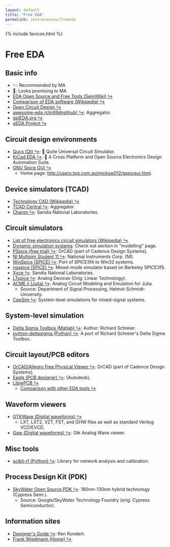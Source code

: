 ```yaml
---
layout: default
title: "Free EDA"
permalink: /extresouces/freeeda
---
```


{% include favicon.html %}

# Free EDA

## Basic info
 - &#x2728;: Recommended by MA
 - &#x1F914;: Looks promising to MA
 - [EDA Open Source and Free Tools (SemiWiki) &#x21AA;](https://semiwiki.com/wikis/industry-wikis/eda-open-source-tools-wiki/)
 - [Comparison of EDA software (Wikipedia) &#x21AA;](https://en.wikipedia.org/wiki/Comparison_of_EDA_software#Free_software)
 - [Open Circuit Design &#x21AA;](http://opencircuitdesign.com/)
 - [awesome-eda (clin99@github) &#x21AA;](https://github.com/clin99/awesome-eda): Aggregator.
 - [gplEDA.org &#x21AA;](http://www.gpleda.org/)
 - [gEDA Project &#x21AA;](http://www.geda-project.org/)

## Circuit design environments
 - [Qucs (Qt) &#x21AA;](http://qucs.sourceforge.net/): &#x1F914; Quite Universal Circuit Simulator.
 - [KiCad EDA &#x21AA;](https://kicad-pcb.org/): &#x1F914; A Cross Platform and Open Source Electronics Design Automation Suite.
 - [GNU Spice GUI &#x21AA;](https://sourceforge.net/projects/gspiceui/)
   - Home page: <http://users.tpg.com.au/micksw012/gspiceui.html>.


## Device simulators (TCAD)
 - [Technology CAD (Wikipedia) &#x21AA;](https://en.wikipedia.org/wiki/Technology_CAD)
 - [TCAD Central &#x21AA;](https://tcadcentral.com/Software.html): Aggregator.
 - [Charon &#x21AA;](https://charon.sandia.gov/): Sandia National Laboratories.

## Circuit simulators
 - [List of free electronics circuit simulators (Wikipedia) &#x21AA;](https://en.wikipedia.org/wiki/List_of_free_electronics_circuit_simulators)
 - [Dynamic simulation systems](/extresouces/modelling#DynamicSim): Check out section in "modelling" page.
 - [PSpice (free trial) &#x21AA;](https://www.orcad.com/pspice-free-trial): OrCAD (part of Cadence Design Systems).
 - [NI Multisim Student 11 &#x21AA;](https://www.ni.com/en-ca/support/downloads/software-products/download.multisim.html): National Instruments Corp. (NI).
 - [WinSpice (SPICE) &#x21AA;](https://www.winspice.co.uk/): Port of SPICE3f4 to Win32 systems.
 - [ngspice (SPICE) &#x21AA;](http://ngspice.sourceforge.net/): Mixed-mode simulator based on Berkeley SPICE3f5.
 - [Xyce &#x21AA;](https://xyce.sandia.gov/): Sandia National Laboratories.
 - [LTspice &#x21AA;](https://www.analog.com/en/design-center/design-tools-and-calculators/ltspice-simulator.html): Analog Devices (Orig: Linear Technology).
 - [ACME.jl (Julia) &#x21AA;](https://github.com/HSU-ANT/ACME.jl): Analog Circuit Modeling and Emulation for Julia.
   - Source: Department of Signal Processing, Helmut-Schmidt-University.
 - [CppSim &#x21AA;](https://www.cppsim.com/): System-level simulations for mixed-signal systems.

## System-level simulation
 - [Delta Sigma Toolbox (Matlab) &#x21AA;](https://www.mathworks.com/matlabcentral/fileexchange/19-delta-sigma-toolbox): Author: Richard Schreier.
 - [python-deltasigma (Python) &#x21AA;](http://www.python-deltasigma.io/): A port of Richard Schreier's Delta Sigma Toolbox.

## Circuit layout/PCB editors
 - [OrCAD/Allegro Free Physical Viewer &#x21AA;](https://www.orcad.com/resources/orcad-downloads): OrCAD (part of Cadence Design Systems).
 - [Eagle (PCB designer) &#x21AA;](https://www.autodesk.com/products/eagle/overview): (Autodesk).
 - [LibrePCB &#x21AA;](https://librepcb.org/)
   - [Comparison with other EDA tools &#x21AA;](https://librepcb.org/compare/)

## Waveform viewers
 - [GTKWave (Digital waveforms) &#x21AA;](http://gtkwave.sourceforge.net/)
   - LXT, LXT2, VZT, FST, and GHW files as well as standard Verilog VCD/EVCD.
 - [Gaw (Digital waveforms) &#x21AA;](http://www.rvq.fr/linux/gaw.php): Gtk Analog Wave viewer.

## Misc tools
 - [scikit-rf (Python) &#x21AA;](http://scikit-rf.org/): Library for network analysis and calibration.

## Process Design Kit (PDK)
 - [SkyWater Open Source PDK &#x21AA;](https://github.com/google/skywater-pdk): 180nm-130nm hybrid technology (Cypress Semi.).
   - Source: Google/SkyWater Technology Foundry (orig: Cypress Semiconductor).

## Information sites
 - [Designer's Guide &#x21AA;](https://designers-guide.org/): Ken Kundert.
 - [Frank Wiedmann (Home) &#x21AA;](https://sites.google.com/site/frankwiedmann).

